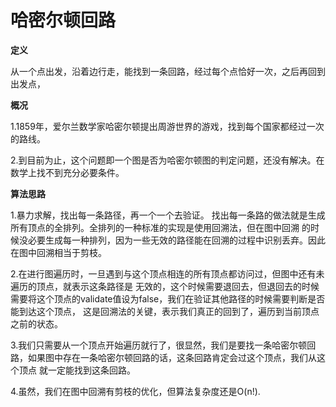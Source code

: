 # 哈密尔顿回路

**定义**

从一个点出发，沿着边行走，能找到一条回路，经过每个点恰好一次，之后再回到出发点，

**概况**

1.1859年，爱尔兰数学家哈密尔顿提出周游世界的游戏，找到每个国家都经过一次的路线。

2.到目前为止，这个问题即一个图是否为哈密尔顿图的判定问题，还没有解决。在数学上找不到充分必要条件。

**算法思路**

1.暴力求解，找出每一条路径，再一个一个去验证。
找出每一条路的做法就是生成所有顶点的全排列。全排列的一种标准的实现是使用回溯法，但在图中回溯
的时候没必要生成每一种排列，因为一些无效的路径能在回溯的过程中识别丢弃。因此在图中回溯相当于剪枝。

2.在进行图遍历时，一旦遇到与这个顶点相连的所有顶点都访问过，但图中还有未遍历的顶点，就表示这条路径是
无效的，这个时候需要退回去，但退回去的时候需要将这个顶点的validate值设为false，我们在验证其他路径的时候需要判断是否能到达这个顶点，
这是回溯法的关键，表示我们真正的回到了，遍历到当前顶点之前的状态。

3.我们只需要从一个顶点开始遍历就行了，很显然，我们是要找一条哈密尔顿回路，如果图中存在一条哈密尔顿回路的话，这条回路肯定会过这个顶点，我们从这个顶点
就一定能找到这条回路。

4.虽然，我们在图中回溯有剪枝的优化，但算法复杂度还是O(n!).